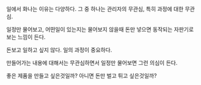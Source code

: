 일에서 화나는 이유는 다양하다.
그 중 하나는 관리자의 무관심, 특히 과정에 대한 무관심.

일정만 물어보고, 어떤일이 있는지는 물어보지 않을때 돈만 넣으면 동작되는 자판기로 보는 느낌이 든다.

돈보고 일하고 싶지 않다. 일의 과정이 중요하다.

만들어가는 내용에 대해서는 무관심하면서 일정만 물어보면 그런 의심이 든다.

좋은 제품을 만들고 싶은것일까? 아니면 돈만 벌고 튀고 싶은것일까?
